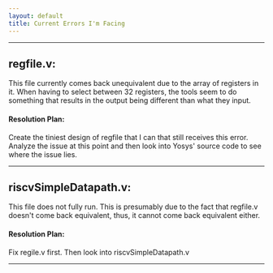 ```yaml
---
layout: default
title: Current Errors I'm Facing
---
```


------

## regfile.v:
This file currently comes back unequivalent due to the array of registers in it. When having to select between 32 registers, the tools seem to do something that results in the output being different than what they input. 

#### Resolution Plan: 
Create the tiniest design of regfile that I can that still receives this error. Analyze the issue at this point and then look into Yosys' source code to see where the issue lies.

------

## riscvSimpleDatapath.v:
This file does not fully run. This is presumably due to the fact that regfile.v doesn't come back equivalent, thus, it cannot come back equivalent either.

#### Resolution Plan: 
Fix regile.v first. Then look into riscvSimpleDatapath.v

------



